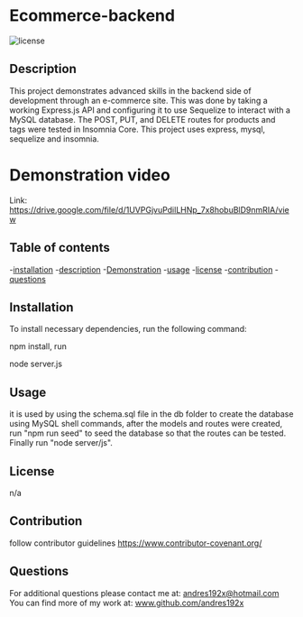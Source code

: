 # Ecommerce-backend

  ![license](https://img.shields.io/badge/license-apache-brightgreen)

  ## Description

  This project demonstrates advanced skills in the backend side of development through an e-commerce site. This was done by taking a working Express.js API and configuring it to use Sequelize to interact with a MySQL database. The POST, PUT, and DELETE routes for products and tags were tested in Insomnia Core. This project uses express, mysql, sequelize and insomnia.

  # Demonstration video

  Link:
  https://drive.google.com/file/d/1UVPGjvuPdilLHNp_7x8hobuBlD9nmRIA/view
  
  ## Table of contents

  -[installation](#installation)
  -[description](#description)
  -[Demonstration](#demonstration)
  -[usage](#usage)
  -[license](#license)
  -[contribution](#contribution)
  -[questions](#questions)

  ## Installation

  To install necessary dependencies, run the following command:
  
  npm install, run
  
  node server.js
  
  ## Usage

  it is used by using the schema.sql file in the db folder to create the database using MySQL shell commands, after the models and routes were created, run "npm run seed" to seed the database so that the routes can be tested. Finally run "node server/js".
  
  ## License
  
  n/a

  ## Contribution

  follow contributor guidelines https://www.contributor-covenant.org/

 
  ## Questions

  For additional questions please contact me at: andres192x@hotmail.com
  You can find more of my work at: www.github.com/andres192x
    